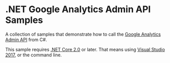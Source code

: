 # .NET Google Analytics Admin API Samples

A collection of samples that demonstrate how to call the
[Google Analytics Admin
API](https://developers.google.com/analytics/trusted-testing/analytics-admin/) from C#.

This sample requires [.NET Core 2.0](
    https://www.microsoft.com/net/core) or later.  That means using
[Visual Studio 2017](
    https://www.visualstudio.com/), or the command line.

